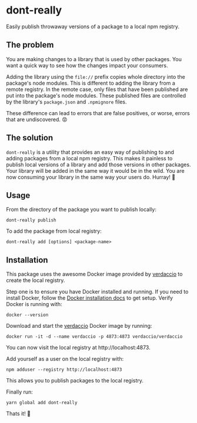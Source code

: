 # dont-really

Easily publish throwaway versions of a package to a local npm registry.

## The problem

You are making changes to a library that is used by other packages. You want a quick way to see how the changes impact your consumers.

Adding the library using the `file://` prefix copies whole directory into the package's node modules. This is different to adding the library from a remote registry. In the remote case, only files that have been published are put into the package's node modules. These published files are controlled by the library's `package.json` and `.npmignore` files.

These difference can lead to errors that are false positives, or worse, errors that are undiscovered. 😡

## The solution

`dont-really` is a utility that provides an easy way of publishing to and adding packages from a local npm registry. This makes it painless to publish local versions of a library and add those versions in other packages. Your library will be added in the same way it would be in the wild. You are now consuming your library in the same way your users do. Hurray! 🙌

## Usage

From the directory of the package you want to publish locally:

```
dont-really publish
```

To add the package from local registry:

```
dont-really add [options] <package-name>
```

## Installation

This package uses the awesome Docker image provided by [verdaccio](https://github.com/verdaccio/verdaccio) to create the local registry.

Step one is to ensure you have Docker installed and running. If you need to install Docker, follow the [Docker installation docs](https://docs.docker.com/install/) to get setup. Verify Docker is running with:

```
docker --version
```

Download and start the [verdaccio](https://github.com/verdaccio/verdaccio) Docker image by running:

```
docker run -it -d --name verdaccio -p 4873:4873 verdaccio/verdaccio
```

You can now visit the local registry at http://localhost:4873.

Add yourself as a user on the local registry with:

```
npm adduser --registry http://localhost:4873
```

This allows you to publish packages to the local registry.

Finally run:

```
yarn global add dont-really
```

Thats it! 🎉
